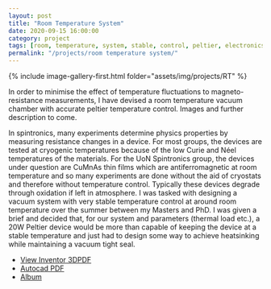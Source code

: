 ```yaml
---
layout: post
title: "Room Temperature System"
date: 2020-09-15 16:00:00
category: project
tags: [room, temperature, system, stable, control, peltier, electronics, design, cad]
permalink: "/projects/room temperature system/"
---
```


<div>
<span class="image left"> {% include image-gallery-first.html folder="assets/img/projects/RT" %}</span>
<p>
In order to minimise the effect of temperature fluctuations to magneto-resistance measurements, I have devised a room temperature vacuum chamber with accurate peltier temperature control. Images and further description to come.</p>

<p>
In spintronics, many experiments determine physics properties by measuring resistance changes in a device. For most groups, the devices are tested at cryogenic temperatures because of the low Curie and Néel temperatures of the materials. For the  UoN Spintronics group, the devices under question are CuMnAs thin films which are antiferromagnetic at room temperature and so many experiments are done without the aid of cryostats and therefore without temperature control. Typically these devices degrade through oxidation if left in atmosphere. I was tasked with designing a vacuum system with very stable temperature control at around room temperature over the summer between my Masters and PhD. I was given a brief and decided that, for our system and parameters (thermal load etc.), a 20W Peltier device would be more than capable of keeping the device at a stable temperature and just had to design some way to achieve heatsinking while maintaining a vacuum tight seal.
</p>
</div>


<ul class="actions">
    <li><a class="button" target="_blank" href="/assets/pdf/RT/RTsystem.3DPDF"><icon class="fas fa-file-pdf"></icon> View Inventor 3DPDF</a></li>
    <li><a class="button" target="_blank" href="/assets/pdf/RT/RTsystem.dwg"><icon class="fas fa-file-pdf"></icon> Autocad PDF</a></li>
    <li><a class="button" href="/projects/RTsystem_images/">Album</a></li>
</ul>
